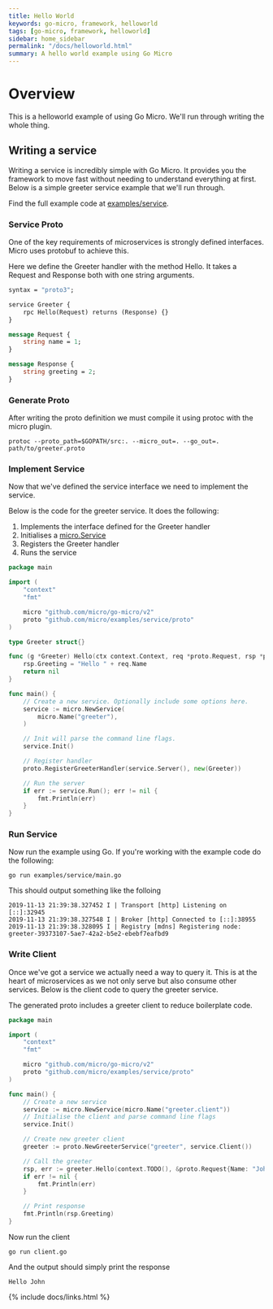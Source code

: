 ```yaml
---
title: Hello World
keywords: go-micro, framework, helloworld
tags: [go-micro, framework, helloworld]
sidebar: home_sidebar
permalink: "/docs/helloworld.html"
summary: A hello world example using Go Micro
---
```


# Overview

This is a helloworld example of using Go Micro. We'll run through writing the whole thing.

## Writing a service

Writing a service is incredibly simple with Go Micro. It provides you the framework to move fast without needing to understand 
everything at first. Below is a simple greeter service example that we'll run through.

Find the full example code at [examples/service](https://github.com/micro/examples/tree/master/service).

### Service Proto

One of the key requirements of microservices is strongly defined interfaces. Micro uses protobuf to achieve this.

Here we define the Greeter handler with the method Hello. It takes a Request and Response both with one string arguments.

```proto
syntax = "proto3";

service Greeter {
	rpc Hello(Request) returns (Response) {}
}

message Request {
	string name = 1;
}

message Response {
	string greeting = 2;
}
```

### Generate Proto

After writing the proto definition we must compile it using protoc with the micro plugin.

```shell
protoc --proto_path=$GOPATH/src:. --micro_out=. --go_out=. path/to/greeter.proto
```

### Implement Service

Now that we've defined the service interface we need to implement the service.

Below is the code for the greeter service. It does the following:

1. Implements the interface defined for the Greeter handler
2. Initialises a [micro.Service](https://pkg.go.dev/github.com/micro/go-micro/v2#Service)
3. Registers the Greeter handler
4. Runs the service

```go
package main

import (
	"context"
	"fmt"

	micro "github.com/micro/go-micro/v2"
	proto "github.com/micro/examples/service/proto"
)

type Greeter struct{}

func (g *Greeter) Hello(ctx context.Context, req *proto.Request, rsp *proto.Response) error {
	rsp.Greeting = "Hello " + req.Name
	return nil
}

func main() {
	// Create a new service. Optionally include some options here.
	service := micro.NewService(
		micro.Name("greeter"),
	)

	// Init will parse the command line flags.
	service.Init()

	// Register handler
	proto.RegisterGreeterHandler(service.Server(), new(Greeter))

	// Run the server
	if err := service.Run(); err != nil {
		fmt.Println(err)
	}
}
```

### Run Service

Now run the example using Go. If you're working with the example code do the following:

```
go run examples/service/main.go
```

This should output something like the folloing

```
2019-11-13 21:39:38.327452 I | Transport [http] Listening on [::]:32945
2019-11-13 21:39:38.327548 I | Broker [http] Connected to [::]:38955
2019-11-13 21:39:38.328095 I | Registry [mdns] Registering node: greeter-39373107-5ae7-42a2-b5e2-ebebf7eafbd9
```

### Write Client

Once we've got a service we actually need a way to query it. This is at the heart of microservices as we not 
only serve but also consume other services. Below is the client code to query the greeter service. 

The generated proto includes a greeter client to reduce boilerplate code.

```go
package main

import (
	"context"
	"fmt"

	micro "github.com/micro/go-micro/v2"
	proto "github.com/micro/examples/service/proto"
)

func main() {
	// Create a new service
	service := micro.NewService(micro.Name("greeter.client"))
	// Initialise the client and parse command line flags
	service.Init()

	// Create new greeter client
	greeter := proto.NewGreeterService("greeter", service.Client())

	// Call the greeter
	rsp, err := greeter.Hello(context.TODO(), &proto.Request{Name: "John"})
	if err != nil {
		fmt.Println(err)
	}

	// Print response
	fmt.Println(rsp.Greeting)
}
```

Now run the client

```shell
go run client.go
```

And the output should simply print the response

```
Hello John
```

{% include docs/links.html %}
